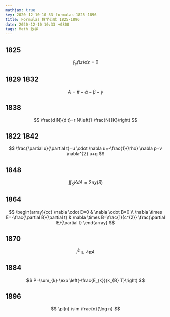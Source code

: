 ```yaml
---
mathjax: true
key: 2020-12-10-10-33-formulas-1825-1896
title: Formulas 数学公式 1825-1896
date: 2020-12-10 10:33 +0800
tags: Math 数学
---
```


## 1825

$$
\oint_{\gamma} f(z) d z=0
$$

## 1829 1832

$$
A=\pi-\alpha-\beta-\gamma
$$

## 1838

$$
\frac{d N}{d t}=r N\left(1-\frac{N}{K}\right)
$$

## 1822 1842

$$
\frac{\partial u}{\partial t}+u \cdot \nabla u=-\frac{1}{\rho} \nabla p+v \nabla^{2} u+g
$$

## 1848

$$
\iint_{S} K d A=2 \pi \chi(S)
$$

## 1864

$$
\begin{array}{cc}
\nabla \cdot E=0 & \nabla \cdot B=0 \\
\nabla \times E=-\frac{\partial B}{\partial t} & \nabla \times B=\frac{1}{c^{2}} \frac{\partial E}{\partial t}
\end{array}
$$

## 1870

$$
l^{2} \geq 4 \pi A
$$

## 1884

$$
P=\sum_{k} \exp \left(-\frac{E_{k}}{k_{B} T}\right)
$$

## 1896

$$
\pi(n) \sim \frac{n}{\log n}
$$

<!--more-->
